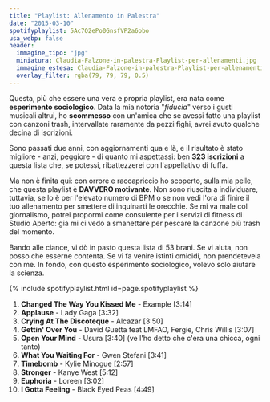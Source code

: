 ```yaml
---
title: "Playlist: Allenamento in Palestra"
date: "2015-03-10"
spotifyplaylist: 5Ac7O2ePo0GnsfVP2a6obo
usa_webp: false
header:
  immagine_tipo: "jpg"
  miniatura: Claudia-Falzone-in-palestra-Playlist-per-allenamenti.jpg
  immagine_estesa: Claudia-Falzone-in-palestra-Playlist-per-allenamenti.jpg
  overlay_filter: rgba(79, 79, 79, 0.5)
---
```


Questa, più che essere una vera e propria playlist, era nata come **esperimento sociologico**. Data la mia notoria "_fiducia_" verso i gusti musicali altrui, ho **scommesso** con un'amica che se avessi fatto una playlist con canzoni trash, intervallate raramente da pezzi fighi, avrei avuto qualche decina di iscrizioni.

Sono passati due anni, con aggiornamenti qua e là, e il risultato è stato migliore - anzi, peggiore - di quanto mi aspettassi: ben **323 iscrizioni** a questa lista che, se potessi, ribattezzerei con l'appellativo di fuffa.

Ma non è finita qui: con orrore e raccapriccio ho scoperto, sulla mia pelle, che questa playlist è **DAVVERO motivante**. Non sono riuscita a individuare, tuttavia, se lo è per l'elevato numero di BPM o se non vedi l'ora di finire il tuo allenamento per smettere di inquinarti le orecchie. Se mi va male col giornalismo, potrei propormi come consulente per i servizi di fitness di Studio Aperto: già mi ci vedo a smanettare per pescare la canzone più trash del momento.

Bando alle ciance, vi dò in pasto questa lista di 53 brani. Se vi aiuta, non posso che esserne contenta. Se vi fa venire istinti omicidi, non prendetevela con me. In fondo, con questo esperimento sociologico, volevo solo aiutare la scienza.

{% include spotifyplaylist.html id=page.spotifyplaylist %}

1. **Changed The Way You Kissed Me** - Example [3:14]
2. **Applause** - Lady Gaga [3:32]
3. **Crying At The Discoteque** - Alcazar [3:50]
4. **Gettin' Over You** - David Guetta feat LMFAO, Fergie, Chris Willis [3:07]
5. **Open Your Mind** - Usura [3:40] (ve l'ho detto che c'era una chicca, ogni tanto)
6. **What You Waiting For** - Gwen Stefani [3:41]
7. **Timebomb** - Kylie Minogue [2:57]
8. **Stronger** - Kanye West [5:12]
9. **Euphoria** - Loreen [3:02]
10. **I Gotta Feeling** - Black Eyed Peas [4:49]
